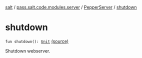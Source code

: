 [salt](../../index.md) / [pass.salt.code.modules.server](../index.md) / [PepperServer](index.md) / [shutdown](./shutdown.md)

# shutdown

`fun shutdown(): `[`Unit`](https://kotlinlang.org/api/latest/jvm/stdlib/kotlin/-unit/index.html) [(source)](https://github.com/kurbaniec-tgm/salt/tree/master/code/modules/server/PepperServer.kt#L96)

Shutdown webserver.

